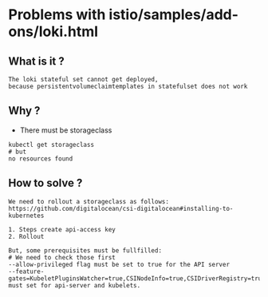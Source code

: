 # Problems with istio/samples/add-ons/loki.html 

## What is it ?

```
The loki stateful set cannot get deployed,
because persistentvolumeclaimtemplates in statefulset does not work
```

## Why ?

  * There must be storageclass

```
kubectl get storageclass
# but
no resources found
```

## How to solve ? 

```
We need to rollout a storageclass as follows:
https://github.com/digitalocean/csi-digitalocean#installing-to-kubernetes

1. Steps create api-access key
2. Rollout 

But, some prerequisites must be fullfilled:
# We need to check those first
--allow-privileged flag must be set to true for the API server
--feature-gates=KubeletPluginsWatcher=true,CSINodeInfo=true,CSIDriverRegistry=true must set for api-server and kubelets.


```
